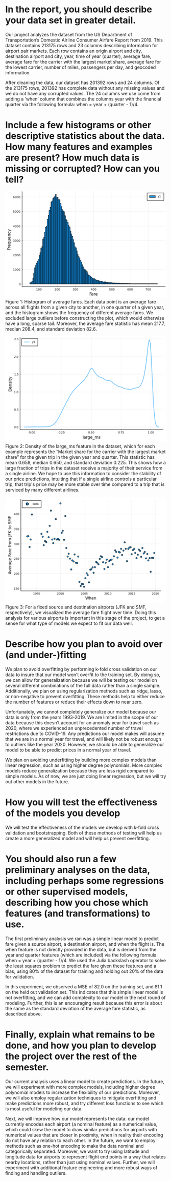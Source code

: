 # In the report, you should describe your data set in greater detail. 
	
Our project analyzes the dataset from the US Department of Transportation’s Domestic Airline Consumer Airfare Report from 2019. This dataset contains 213175 rows and 23 columns describing information for airport pair markets. Each row contains an origin airport and city, destination airport and city, year, time of year (quarter), average fare, average fare for the carrier with the largest market share, average fare for the lowest carrier, number of miles, passengers per day, and geocoded information. 

After cleaning the data, our dataset has 201392 rows and 24 columns. Of the 213175 rows, 201392 has complete data without any missing values and we do not have any corrupted values. The 24 columns we use come from adding a ‘when’ column that combines the columns year with the financial quarter via the following formula: when = year + (quarter - 1)/4. 

# Include a few histograms or other descriptive statistics about the data. How many features and examples are present? How much data is missing or corrupted? How can you tell? 

![Figure 1](/images/midterm/figure1.png)
Figure 1:  Histogram of average fares. Each data point is an average fare across all flights from a given city to another, in one quarter of a given year, and the histogram shows the frequency of different average fares. We excluded large outliers before constructing the plot, which would otherwise have a long, sparse tail. Moreover, the average fare statistic has mean 217.7, median 208.4, and standard deviation 82.6. 

![Figure 3](/images/midterm/figure2.png)
Figure 2: Density of the large_ms feature in the dataset, which for each example represents the “Market share for the carrier with the largest market share” for the given trip in the given year and quarter. This statistic has mean 0.658, median 0.650, and standard deviation 0.225. This shows how a large fraction of trips in the dataset receive a majority of their service from a single airline. We hope to use this information to consider the stability of our price predictions, intuiting that if a single airline controls a particular trip, that trip's price may be more stable over time compared to a trip that is serviced by many different airlines. 

![Figure 3](/images/midterm/figure3.png)
Figure 3: For a fixed source and destination airports (JFK and SMF, respectively), we visualized the average fare flight over time. Doing this analysis for various airports is important in this stage of the project, to get a sense for what type of models we expect to fit our data well. 

# Describe how you plan to avoid over (and under-)fitting

We plan to avoid overfitting by performing k-fold cross validation on our data to insure that our model won’t overfit to the training set. By doing so, we can allow for generalization because we will be testing our model on several different combinations of the full data rather than a single sample. Additionally, we plan on using regularization methods such as ridge, lasso, or non-negative to prevent overfitting. These methods help to either reduce the number of features or reduce their effects down to near zero. 

Unfortunately, we cannot completely generalize our model because our data is only from the years 1993-2019. We are limited in the scope of our data because this doesn’t account for an anomaly year for travel such as 2020, where we experienced an unprecedented number of travel restrictions due to COVID-19. Any predictions our model makes will assume that we are in a normal year for travel, and will likely not be robust enough to outliers like the year 2020. However, we should be able to generalize our model to be able to predict prices in a normal year of travel. 

We plan on avoiding underfitting by building more complex models than linear regression, such as using higher degree polynomials. More complex models reduce generalization because they are less rigid compared to simple models. As of now, we are just doing linear regression, but we will try out other models in the future. 
 
# How you will test the effectiveness of the models you develop

We will test the effectiveness of the models we develop with k-fold cross validation and bootstrapping. Both of these methods of testing will help us create a more generalized model and will help us prevent overfitting. 

# You should also run a few preliminary analyses on the data, including perhaps some regressions or other supervised models, describing how you chose which features (and transformations) to use. 

The first preliminary analysis we ran was a simple linear model to predict fare given a source airport, a destination airport, and when the flight is. The when feature is not directly provided in the data, but is derived from the year and quarter features (which are included) via the following formula: when = year + (quarter - 1)/4. We used the Julia backslash operator to solve the least squares problem to predict the fare given these features and a bias, using 80% of the dataset for training and holding out 20% of the data for validation. 

In this experiment, we observed a MSE of 82.0 on the training set, and 81.1 on the held out validation set. This indicates that this simple linear model is not overfitting, and we can add complexity to our model in the next round of modeling. Further, this is an encouraging result because this error is about the same as the standard deviation of the average fare statistic, as described above. 

# Finally, explain what remains to be done, and how you plan to develop the project over the rest of the semester.

Our current analysis uses a linear model to create predictions. In the future, we will experiment with more complex models, including higher degree polynomial models to increase the flexibility of our predictions. Moreover, we will also employ regularization techniques to mitigate overfitting and make predictions more robust, and try different loss functions to see which is most useful for modeling our data. 

Next, we will improve how our model represents the data: our model currently encodes each airport (a nominal feature) as a numerical value, which could skew the model to draw similar predictions for airports with numerical values that are closer in proximity, when in reality their encoding do not have any relation to each other. In the future, we want to employ methods such as one-hot encoding to make the data nominal and categorically separated. Moreover, we want to try using latitude and longitude data for airports to represent flight end points in a way that relates nearby locations, rather than just using nominal values. Further, we will experiment with additional feature engineering and more robust ways of finding and handling outliers. 
